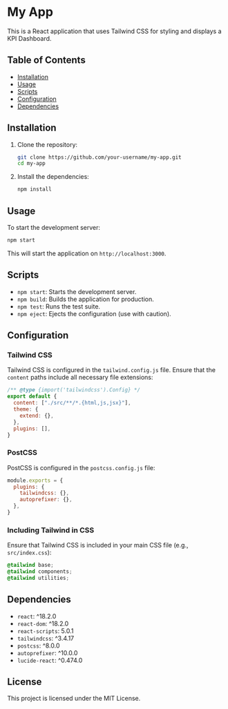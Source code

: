# My App

This is a React application that uses Tailwind CSS for styling and displays a KPI Dashboard.

## Table of Contents

- [Installation](#installation)
- [Usage](#usage)
- [Scripts](#scripts)
- [Configuration](#configuration)
- [Dependencies](#dependencies)

## Installation

1. Clone the repository:

   ```bash
   git clone https://github.com/your-username/my-app.git
   cd my-app
   ```

2. Install the dependencies:

   ```bash
   npm install
   ```

## Usage

To start the development server:

```bash
npm start
```

This will start the application on `http://localhost:3000`.

## Scripts

- `npm start`: Starts the development server.
- `npm build`: Builds the application for production.
- `npm test`: Runs the test suite.
- `npm eject`: Ejects the configuration (use with caution).

## Configuration

### Tailwind CSS

Tailwind CSS is configured in the `tailwind.config.js` file. Ensure that the `content` paths include all necessary file extensions:

```javascript
/** @type {import('tailwindcss').Config} */
export default {
  content: ["./src/**/*.{html,js,jsx}"],
  theme: {
    extend: {},
  },
  plugins: [],
}
```

### PostCSS

PostCSS is configured in the `postcss.config.js` file:

```javascript
module.exports = {
  plugins: {
    tailwindcss: {},
    autoprefixer: {},
  },
}
```

### Including Tailwind in CSS

Ensure that Tailwind CSS is included in your main CSS file (e.g., `src/index.css`):

```css
@tailwind base;
@tailwind components;
@tailwind utilities;
```

## Dependencies

- `react`: ^18.2.0
- `react-dom`: ^18.2.0
- `react-scripts`: 5.0.1
- `tailwindcss`: ^3.4.17
- `postcss`: ^8.0.0
- `autoprefixer`: ^10.0.0
- `lucide-react`: ^0.474.0

## License

This project is licensed under the MIT License.
```


